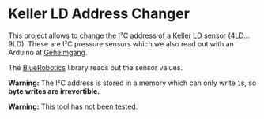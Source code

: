 # Keller LD Address Changer

This project allows to change the I²C address of a [Keller][keller] LD sensor
(4LD…9LD). These are I²C pressure sensors which we also read out with an
Arduino at [Geheimgang][g188].

The [BlueRobotics][br] library reads out the sensor values.

**Warning:** The I²C address is stored in a memory which can only write `1`s,
so **byte writes are irrevertible.**

**Warning:** This tool has not been tested.

[keller]: https://keller-druck.com/
[br]: https://github.com/bluerobotics/BlueRobotics_KellerLD_Library
[g188]: https://geheimgang.ch/
